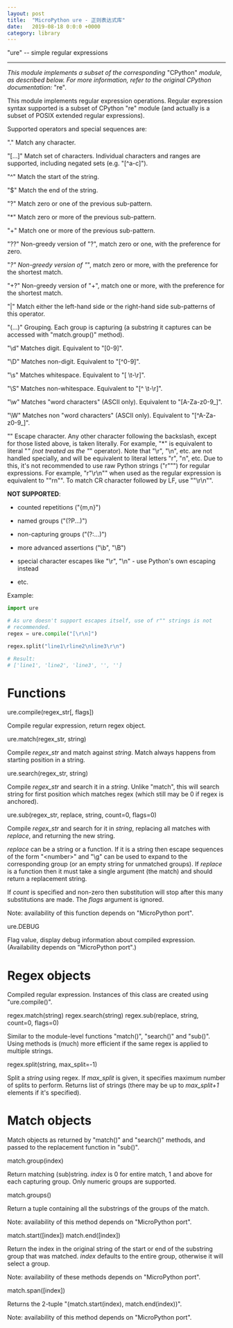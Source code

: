 ```yaml
---
layout: post
title:  "MicroPython ure - 正则表达式库"
date:   2019-08-18 0:0:0 +0000
category: library
---
```


"ure" -- simple regular expressions
***********************************

*This module implements a subset of the corresponding* "CPython"
*module, as described below. For more information, refer to the
original CPython documentation:* "re".

This module implements regular expression operations. Regular
expression syntax supported is a subset of CPython "re" module (and
actually is a subset of POSIX extended regular expressions).

Supported operators and special sequences are:

"."
   Match any character.

"[...]"
   Match set of characters. Individual characters and ranges are
   supported, including negated sets (e.g. "[^a-c]").

"^"
   Match the start of the string.

"$"
   Match the end of the string.

"?"
   Match zero or one of the previous sub-pattern.

"*"
   Match zero or more of the previous sub-pattern.

"+"
   Match one or more of the previous sub-pattern.

"??"
   Non-greedy version of "?", match zero or one, with the preference
   for zero.

"*?"
   Non-greedy version of "*", match zero or more, with the preference
   for the shortest match.

"+?"
   Non-greedy version of "+", match one or more, with the preference
   for the shortest match.

"|"
   Match either the left-hand side or the right-hand side sub-patterns
   of this operator.

"(...)"
   Grouping. Each group is capturing (a substring it captures can be
   accessed with "match.group()" method).

"\d"
   Matches digit. Equivalent to "[0-9]".

"\D"
   Matches non-digit. Equivalent to "[^0-9]".

"\s"
   Matches whitespace. Equivalent to "[ \t-\r]".

"\S"
   Matches non-whitespace. Equivalent to "[^ \t-\r]".

"\w"
   Matches "word characters" (ASCII only). Equivalent to
   "[A-Za-z0-9_]".

"\W"
   Matches non "word characters" (ASCII only). Equivalent to
   "[^A-Za-z0-9_]".

"\"
   Escape character. Any other character following the backslash,
   except for those listed above, is taken literally. For example,
   "\*" is equivalent to literal "*" (not treated as the "*"
   operator). Note that "\r", "\n", etc. are not handled specially,
   and will be equivalent to literal letters "r", "n", etc. Due to
   this, it's not recommended to use raw Python strings ("r""") for
   regular expressions. For example, "r"\r\n"" when used as the
   regular expression is equivalent to ""rn"". To match CR character
   followed by LF, use ""\r\n"".

**NOT SUPPORTED**:

* counted repetitions ("{m,n}")

* named groups ("(?P<name>...)")

* non-capturing groups ("(?:...)")

* more advanced assertions ("\b", "\B")

* special character escapes like "\r", "\n" - use Python's own
  escaping instead

* etc.

Example:

```python
import ure

# As ure doesn't support escapes itself, use of r"" strings is not
# recommended.
regex = ure.compile("[\r\n]")

regex.split("line1\rline2\nline3\r\n")

# Result:
# ['line1', 'line2', 'line3', '', '']
```

Functions
=========

ure.compile(regex_str[, flags])

   Compile regular expression, return regex object.

ure.match(regex_str, string)

   Compile *regex_str* and match against *string*. Match always
   happens from starting position in a string.

ure.search(regex_str, string)

   Compile *regex_str* and search it in a *string*. Unlike "match",
   this will search string for first position which matches regex
   (which still may be 0 if regex is anchored).

ure.sub(regex_str, replace, string, count=0, flags=0)

   Compile *regex_str* and search for it in *string*, replacing all
   matches with *replace*, and returning the new string.

   *replace* can be a string or a function.  If it is a string then
   escape sequences of the form "\<number>" and "\g<number>" can be
   used to expand to the corresponding group (or an empty string for
   unmatched groups). If *replace* is a function then it must take a
   single argument (the match) and should return a replacement string.

   If *count* is specified and non-zero then substitution will stop
   after this many substitutions are made.  The *flags* argument is
   ignored.

   Note: availability of this function depends on "MicroPython port".

ure.DEBUG

   Flag value, display debug information about compiled expression.
   (Availability depends on "MicroPython port".)


Regex objects
=============

Compiled regular expression. Instances of this class are created using
"ure.compile()".

regex.match(string)
regex.search(string)
regex.sub(replace, string, count=0, flags=0)

   Similar to the module-level functions "match()", "search()" and
   "sub()". Using methods is (much) more efficient if the same regex
   is applied to multiple strings.

regex.split(string, max_split=-1)

   Split a *string* using regex. If *max_split* is given, it specifies
   maximum number of splits to perform. Returns list of strings (there
   may be up to *max_split+1* elements if it's specified).


Match objects
=============

Match objects as returned by "match()" and "search()" methods, and
passed to the replacement function in "sub()".

match.group(index)

   Return matching (sub)string. *index* is 0 for entire match, 1 and
   above for each capturing group. Only numeric groups are supported.

match.groups()

   Return a tuple containing all the substrings of the groups of the
   match.

   Note: availability of this method depends on "MicroPython port".

match.start([index])
match.end([index])

   Return the index in the original string of the start or end of the
   substring group that was matched.  *index* defaults to the entire
   group, otherwise it will select a group.

   Note: availability of these methods depends on "MicroPython port".

match.span([index])

   Returns the 2-tuple "(match.start(index), match.end(index))".

   Note: availability of this method depends on "MicroPython port".
